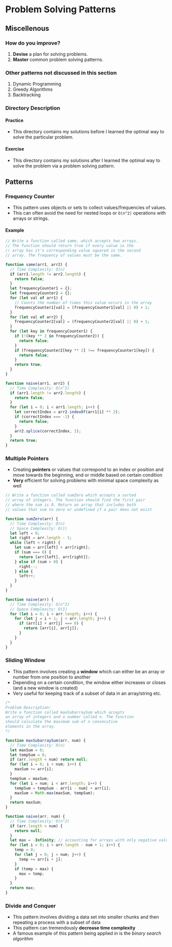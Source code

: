 # Problem Solving Patterns

## Miscellenous

### How do you improve?

1. **Devise** a plan for solving problems.
2. **Master** common problem solving patterns.

### Other patterns not discussed in this section

1. Dynamic Programming
2. Greedy Algorithms
3. Backtracking

### Directory Description

#### Practice

- This directory contains my solutions before I learned the optimal way to solve the particular problem.

#### Exercise

- This directory contains my solutions after I learned the optimal way to solve the problem via a problem solving pattern.

## Patterns

### Frequency Counter

- This pattern uses objects or sets to collect values/frequencies of values.
- This can often avoid the need for nested loops or `O(n^2)` operations with arrays or strings.

#### Example

```js
// Write a function called same, which accepts two arrays.
// The function should return true if every value in the
// array has it's corresponding value squared in the second
// array. The frequency of values must be the same.

function same(arr1, arr2) {
  // Time Complexity: O(n)
  if (arr1.length != arr2.length) {
    return false;
  }
  let frequencyCounter1 = {};
  let frequencyCounter2 = {};
  for (let val of arr1) {
    // Counts the number of times this value occurs in the array
    frequencyCounter1[val] = (frequencyCounter1[val] || 0) + 1;
  }
  for (let val of arr2) {
    frequencyCounter2[val] = (frequencyCounter2[val] || 0) + 1;
  }
  for (let key in frequencyCounter1) {
    if (!(key ** 2 in frequencyCounter2)) {
      return false;
    }
    if (frequencyCounter2[key ** 2] !== frequencyCounter1[key]) {
      return false;
    }
    return true;
  }
}

function naive(arr1, arr2) {
  // Time Complexity: O(n^2)
  if (arr1.length != arr2.length) {
    return false;
  }
  for (let i = 0; i < arr1.length; i++) {
    let correctIndex = arr2.indexOf(arr1[i] ** 2);
    if (correctIndex === -1) {
      return false;
    }
    arr2.splice(correctIndex, 1);
  }
  return true;
}
```

### Multiple Pointers

- Creating **pointers** or values that correspond to an index or position and move towards the beginning, end or middle based on certain condition
- **Very** efficient for solving problems with minimal space complexity as well

```js
// Write a function called sumZero which accepts a sorted
// array of integers. The function should find the first pair
// where the sum is 0. Return an array that includes both
// values that sum to zero or undefined if a pair does not exist

function sumZero(arr) {
  // Time Complexity: O(n)
  // Space Complexity: O(1)
  let left = 0;
  let right = arr.length - 1;
  while (left < right) {
    let sum = arr[left] + arr[right];
    if (sum === 0) {
      return [arr[left], arr[right]];
    } else if (sum > 0) {
      right--;
    } else {
      left++;
    }
  }
}

function naive(arr) {
  // Time Complexity: O(n^2)
  // Space Complexity: O(1)
  for (let i = 0; i < arr.length; i++) {
    for (let j = i + 1; j < arr.length; j++) {
      if (arr[i] + arr[j] === 0) {
        return [arr[i], arr[j]];
      }
    }
  }
}
```

### Sliding Window

- This pattern involves creating a **window** which can either be an array or number from one position to another
- Depending on a certain condition, the window either increases or closes (and a new window is created)
- Very useful for keeping track of a subset of data in an array/string etc.

```js
/*
Problem Description:
Write a function called maxSubarraySum which accepts
an array of integers and a number called n. The function
should calculate the maximum sum of n consecutive
elements in the array.
*/

function maxSubarraySum(arr, num) {
  // Time Complexity: O(n)
  let maxSum = 0;
  let tempSum = 0;
  if (arr.length < num) return null;
  for (let i = 0; i < num; i++) {
    maxSum += arr[i];
  }
  tempSum = maxSum;
  for (let i = num; i < arr.length; i++) {
    tempSum = tempSum - arr[i - num] + arr[i];
    maxSum = Math.max(maxSum, tempSum);
  }
  return maxSum;
}

function naive(arr, num) {
  // Time Complexity: O(n^2)
  if (arr.length < num) {
    return null;
  }
  let max = -Infinity; // accounting for arrays with only negative values
  for (let i = 0; i < arr.length - num + 1; i++) {
    temp = 0;
    for (let j = 0; j < num; j++) {
      temp += arr[i + j];
    }
    if (temp > max) {
      max = temp;
    }
  }
  return max;
}
```

### Divide and Conquer

- This pattern involves dividing a data set into smaller chunks and then repeating a process with a subset of data
- This pattern can tremendously **decrease time complexity**
- A famous example of this pattern being applied in is the _binary search algorithm_

